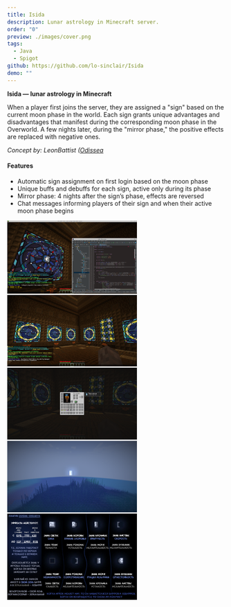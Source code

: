```yaml
---
title: Isida
description: Lunar astrology in Minecraft server.
order: "0"
preview: ./images/cover.png
tags:
  - Java
  - Spigot
github: https://github.com/lo-sinclair/Isida
demo: ""
---
```

**Isida — lunar astrology in Minecraft**

When a player first joins the server, they are assigned a "sign" based on the current moon phase in the world. Each sign grants unique advantages and disadvantages that manifest during the corresponding moon phase in the Overworld. A few nights later, during the "mirror phase," the positive effects are replaced with negative ones.

_Concept by: LeonBattist ([Odissea](https://odisseya.do.am/)_
#### Features
- Automatic sign assignment on first login based on the moon phase
- Unique buffs and debuffs for each sign, active only during its phase
- Mirror phase: 4 nights after the sign’s phase, effects are reversed
- Chat messages informing players of their sign and when their active moon phase begins


<img src="./images/cover.png" width="300" alt="index.ru"  class="zoomable"/> <img src="./images/screen1.png" width="300" alt="index.ru"  class="zoomable"/>  <img src="./images/screen2.png" width="300" alt="index.ru"  class="zoomable"/>
 <img src="./images/screen3.png" width="300" alt="index.ru"  class="zoomable"/>  <img src="./images/item1.jpg" width="300" alt="index.ru"  class="zoomable"/>